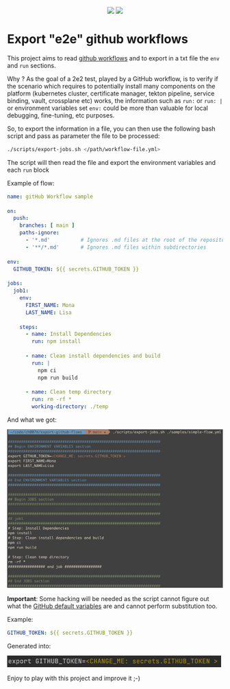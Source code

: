 <p align="center">
    <a href="https://github.com/ch007m/export-github-flows/graphs/contributors" alt="Contributors">
        <img src="https://img.shields.io/github/contributors/ch007m/export-github-flows"/></a>
    <a href="https://github.com/ch007m/export-github-flows/pulse" alt="Activity">
        <img src="https://img.shields.io/github/commit-activity/m/ch007m/export-github-flows"/></a>
</p>

# Export "e2e" github workflows

This project aims to read [github workflows](https://docs.github.com/en/actions/quickstart) and to export in a txt file the `env` and `run` sections.

Why ? As the goal of a 2e2 test, played by a GitHub workflow, is to verify if the scenario which requires to potentially install many
components on the platform (kubernetes cluster, certificate manager, tekton pipeline, service binding, vault, crossplane etc) 
works, the information such as `run:` or `run: |`  or environment variables set `env:` could be more than valuable
for local debugging, fine-tuning, etc purposes.

So, to export the information in a file, you can then use the following bash script and pass as parameter the file to be processed:
```bash
./scripts/export-jobs.sh </path/workflow-file.yml>
```
The script will then read the file and export the environment variables and each `run` block

Example of flow:
```yaml
name: gitHub Workflow sample

on:
  push:
    branches: [ main ]
    paths-ignore:
      - '*.md'          # Ignores .md files at the root of the repository
      - '**/*.md'       # Ignores .md files within subdirectories

env:
  GITHUB_TOKEN: ${{ secrets.GITHUB_TOKEN }}

jobs:
  job1:
    env:
      FIRST_NAME: Mona
      LAST_NAME: Lisa

    steps:
      - name: Install Dependencies
        run: npm install

      - name: Clean install dependencies and build
        run: |
          npm ci
          npm run build

      - name: Clean temp directory
        run: rm -rf *
        working-directory: ./temp
```

And what we got:

<img src="https://github.com/ch007m/export-github-flows/blob/main/images/sample-flow.png" width="700"/>


**Important**: Some hacking will be needed as the script cannot figure out what the [GitHub default variables](https://docs.github.com/en/actions/learn-github-actions/variables#default-environment-variables) are 
and cannot perform substitution too. 

Example:
```yaml
GITHUB_TOKEN: ${{ secrets.GITHUB_TOKEN }}
```
Generated into:

<img src="https://github.com/ch007m/export-github-flows/blob/main/images/sample-git-env.png" width="500"/>

Enjoy to play with this project and improve it ;-)